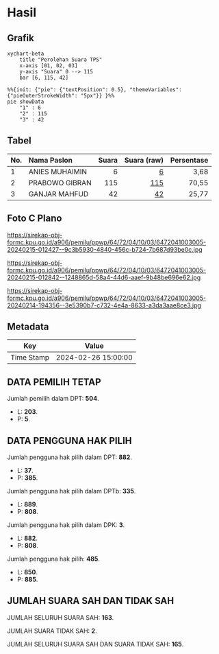 # Hasil

## Grafik

```mermaid
xychart-beta
    title "Perolehan Suara TPS"
    x-axis [01, 02, 03]
    y-axis "Suara" 0 --> 115
    bar [6, 115, 42]
```

```mermaid
%%{init: {"pie": {"textPosition": 0.5}, "themeVariables": {"pieOuterStrokeWidth": "5px"}} }%%
pie showData
    "1" : 6
    "2" : 115
    "3" : 42
```

## Tabel

| No. | Nama Paslon    | Suara | Suara (raw) | Persentase |
|:--- |:-------------- | -----:| -----------:| ----------:|
| 1   | ANIES MUHAIMIN | 6     | [6][p-1]    | 3,68       |
| 2   | PRABOWO GIBRAN | 115   | [115][p-2]  | 70,55      |
| 3   | GANJAR MAHFUD  | 42    | [42][p-3]   | 25,77      |


[p-1]: https://github.com/gigit-pemilu/pemilu-2024-64-kalimantan-timur/blob/main/pilpres/hitung-suara/sub/64-kalimantan-timur/sub/72-kota-samarinda/sub/04-samarinda-ilir/sub/1003-sidomulyo/sub/005-tps/sub/paslon-1.txt
[p-2]: https://github.com/gigit-pemilu/pemilu-2024-64-kalimantan-timur/blob/main/pilpres/hitung-suara/sub/64-kalimantan-timur/sub/72-kota-samarinda/sub/04-samarinda-ilir/sub/1003-sidomulyo/sub/005-tps/sub/paslon-2.txt
[p-3]: https://github.com/gigit-pemilu/pemilu-2024-64-kalimantan-timur/blob/main/pilpres/hitung-suara/sub/64-kalimantan-timur/sub/72-kota-samarinda/sub/04-samarinda-ilir/sub/1003-sidomulyo/sub/005-tps/sub/paslon-3.txt

## Foto C Plano

https://sirekap-obj-formc.kpu.go.id/a906/pemilu/ppwp/64/72/04/10/03/6472041003005-20240215-012427--9c3b5930-4840-456c-b724-7b687d93be0c.jpg

https://sirekap-obj-formc.kpu.go.id/a906/pemilu/ppwp/64/72/04/10/03/6472041003005-20240215-012842--1248865d-58a4-44d6-aaef-9b48be696e62.jpg

https://sirekap-obj-formc.kpu.go.id/a906/pemilu/ppwp/64/72/04/10/03/6472041003005-20240214-194356--3e5390b7-c732-4e4a-8633-a3da3aae8ce3.jpg


## Metadata

| Key        | Value               |
| ---------- | ------------------- |
| Time Stamp | 2024-02-26 15:00:00 |


## DATA PEMILIH TETAP

Jumlah pemilih dalam DPT: **504**.
 * L: **203**.
 * P: **5**.

## DATA PENGGUNA HAK PILIH

Jumlah pengguna hak pilih dalam DPT: **882**.
 * L: **37**.
 * P: **385**.

Jumlah pengguna hak pilih dalam DPTb: **335**.
 * L: **889**.
 * P: **808**.

Jumlah pengguna hak pilih dalam DPK: **3**.
 * L: **882**.
 * P: **808**.

Jumlah pengguna hak pilih: **485**.
 * L: **850**.
 * P: **885**.

## JUMLAH SUARA SAH DAN TIDAK SAH

JUMLAH SELURUH SUARA SAH: **163**.

JUMLAH SUARA TIDAK SAH: **2**.

JUMLAH SELURUH SUARA SAH DAN SUARA TIDAK SAH: **165**.



